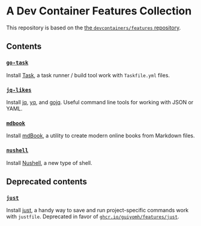 # A Dev Container Features Collection

This repository is based on the [the `devcontainers/features` repository](https://github.com/devcontainers/features).

## Contents

### [`go-task`](src/go-task/README.md)

Install [Task](https://taskfile.dev), a task runner / build tool work with `Taskfile.yml` files.

### [`jq-likes`](src/jq-likes/README.md)

Install [jq](https://stedolan.github.io/jq/),
[yq](https://github.com/mikefarah/yq), and [gojq](https://github.com/itchyny/gojq).
Useful command line tools for working with JSON or YAML.

### [`mdbook`](src/mdbook/README.md)

Install [mdBook](https://rust-lang.github.io/mdBook), a utility to create modern online books from Markdown files.

### [`nushell`](src/nushell/README.md)

Install [Nushell](https://www.nushell.sh), a new type of shell.

## Deprecated contents

### [`just`](deprecated/just/README.md)

Install [just](https://just.systems/), a handy way to save and run project-specific commands work with `justfile`.
Deprecated in favor of
[`ghcr.io/guiyomh/features/just`](https://github.com/guiyomh/features/tree/main/src/just).
